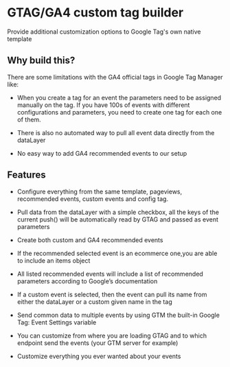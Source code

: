 
# GTAG/GA4 custom tag builder

Provide additional customization options to Google Tag's own native template


## Why build this?
There are some limitations with the GA4 official tags in Google Tag Manager like:

- When you create a tag for an event the parameters need to be assigned manually on the tag. If you have 100s of events with different configurations and parameters, you need to create one tag for each one of them.

- There is also no automated way to pull all event data directly from the dataLayer

- No easy way to add GA4 recommended events to our setup


## Features

- Configure everything from the same template, pageviews, recommended events, custom events and config tag.

- Pull data from the dataLayer with a simple checkbox, all the keys of the current push() will be automatically read by GTAG and passed as event parameters

- Create both custom and GA4 recommended events

- If the recommended selected event is an ecommerce one,you are able to include an items object

- All listed recommended events will include a list of recommended parameters according to Google’s documentation

- If a custom event is selected, then the event can pull its name from either the dataLayer or a custom given name in the tag

- Send common data to multiple events by using GTM the built-in Google Tag: Event Settings variable

- You can customize from where you are loading GTAG and to which endpoint send the events (your GTM server for example)

- Customize everything you ever wanted about your events


